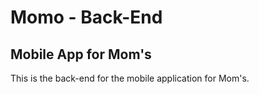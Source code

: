 # Momo - Back-End

## Mobile App for Mom's
This is the back-end for the mobile application for Mom's.
